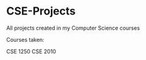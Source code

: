 # CSE-Projects

All projects created in my Computer Science courses

Courses taken:

CSE 1250
CSE 2010

